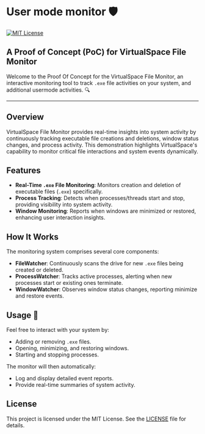 # User mode monitor 🛡️

[![MIT License](https://img.shields.io/badge/License-MIT-yellow.svg)](LICENSE)

## A Proof of Concept (PoC) for VirtualSpace File Monitor

Welcome to the Proof Of Concept for the VirtualSpace File Monitor, an interactive monitoring tool to track `.exe` file activities on your system, and additional usermode activities. 🔍

---

## Overview

VirtualSpace File Monitor provides real-time insights into system activity by continuously tracking executable file creations and deletions, window status changes, and process activity. This demonstration highlights VirtualSpace's capability to monitor critical file interactions and system events dynamically.

## Features

* **Real-Time `.exe` File Monitoring**: Monitors creation and deletion of executable files (`.exe`) specifically.
* **Process Tracking**: Detects when processes/threads start and stop, providing visibility into system activity.
* **Window Monitoring**: Reports when windows are minimized or restored, enhancing user interaction insights.

## How It Works

The monitoring system comprises several core components:

* **FileWatcher**: Continuously scans the drive for new `.exe` files being created or deleted.
* **ProcessWatcher**: Tracks active processes, alerting when new processes start or existing ones terminate.
* **WindowWatcher**: Observes window status changes, reporting minimize and restore events.

## Usage 🧪

Feel free to interact with your system by:

* Adding or removing `.exe` files.
* Opening, minimizing, and restoring windows.
* Starting and stopping processes.

The monitor will then automatically:

* Log and display detailed event reports.
* Provide real-time summaries of system activity.

## License

This project is licensed under the MIT License. See the [LICENSE](LICENSE) file for details.
